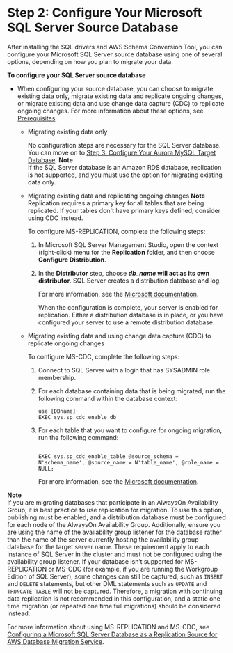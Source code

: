 # Step 2: Configure Your Microsoft SQL Server Source Database<a name="CHAP_SQLServer2Aurora.Steps.ConfigureSQLServer"></a>

After installing the SQL drivers and AWS Schema Conversion Tool, you can configure your Microsoft SQL Server source database using one of several options, depending on how you plan to migrate your data\. 

**To configure your SQL Server source database**

+ When configuring your source database, you can choose to migrate existing data only, migrate existing data and replicate ongoing changes, or migrate existing data and use change data capture \(CDC\) to replicate ongoing changes\. For more information about these options, see [Prerequisites](CHAP_SQLServer2Aurora.Prerequisites.html)\.

  + Migrating existing data only

    No configuration steps are necessary for the SQL Server database\. You can move on to [Step 3: Configure Your Aurora MySQL Target Database](CHAP_SQLServer2Aurora.Steps.ConfigureAurora.md)\.
**Note**  
If the SQL Server database is an Amazon RDS database, replication is not supported, and you must use the option for migrating existing data only\.

  + Migrating existing data and replicating ongoing changes
**Note**  
Replication requires a primary key for all tables that are being replicated\. If your tables don't have primary keys defined, consider using CDC instead\.

    To configure MS\-REPLICATION, complete the following steps:

    1. In Microsoft SQL Server Management Studio, open the context \(right\-click\) menu for the **Replication** folder, and then choose **Configure Distribution**\.

    1. In the **Distributor** step, choose ***db\_name* will act as its own distributor**\. SQL Server creates a distribution database and log\.

       For more information, see the [ Microsoft documentation](https://docs.microsoft.com/en-us/sql/relational-databases/replication/enable-a-database-for-replication-sql-server-management-studio)\.

       When the configuration is complete, your server is enabled for replication\. Either a distribution database is in place, or you have configured your server to use a remote distribution database\.

  + Migrating existing data and using change data capture \(CDC\) to replicate ongoing changes

    To configure MS\-CDC, complete the following steps:

    1. Connect to SQL Server with a login that has SYSADMIN role membership\.

    1. For each database containing data that is being migrated, run the following command within the database context:

       ```
       use [DBname]
       EXEC sys.sp_cdc_enable_db
       ```

    1. For each table that you want to configure for ongoing migration, run the following command:

       ```
              
       EXEC sys.sp_cdc_enable_table @source_schema = N'schema_name', @source_name = N'table_name', @role_name = NULL;
       ```

       For more information, see the [ Microsoft documentation](https://docs.microsoft.com/en-us/sql/relational-databases/track-changes/enable-and-disable-change-data-capture-sql-server)\.

**Note**  
If you are migrating databases that participate in an AlwaysOn Availability Group, it is best practice to use replication for migration\. To use this option, publishing must be enabled, and a distribution database must be configured for each node of the AlwaysOn Availability Group\. Additionally, ensure you are using the name of the availability group listener for the database rather than the name of the server currently hosting the availability group database for the target server name\. These requirement apply to each instance of SQL Server in the cluster and must not be configured using the availability group listener\.
If your database isn’t supported for MS\-REPLICATION or MS\-CDC \(for example, if you are running the Workgroup Edition of SQL Server\), some changes can still be captured, such as `INSERT` and `DELETE` statements, but other DML statements such as `UPDATE` and `TRUNCATE TABLE` will not be captured\. Therefore, a migration with continuing data replication is not recommended in this configuration, and a static one time migration \(or repeated one time full migrations\) should be considered instead\.

For more information about using MS\-REPLICATION and MS\-CDC, see [Configuring a Microsoft SQL Server Database as a Replication Source for AWS Database Migration Service](http://docs.aws.amazon.com/dms/latest/userguide/CHAP_Source.SQLServer.html#CHAP_Source.SQLServer.Configuration)\.